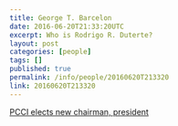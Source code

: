 ```yaml
---
title: George T. Barcelon
date: 2016-06-20T21:33:20UTC
excerpt: Who is Rodrigo R. Duterte?
layout: post
categories: [people]
tags: []
published: true
permalink: /info/people/20160620T213320
link: 20160620T213320
---
```


[PCCI elects new chairman, president](http://www.philstar.com/business/2015/12/08/1530168/pcci-elects-new-chairman-president)

